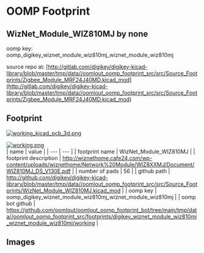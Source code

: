 # OOMP Footprint  
## WizNet_Module_WIZ810MJ  by none  
  
oomp key: oomp_digikey_wiznet_module_wiz810mj_wiznet_module_wiz810mj  
  
source repo at: [http://gitlab.com/digikey/digikey-kicad-library/blob/master/tmp/data//oomlout_oomp_footprint_src/src/Source_Footprints/Zigbee_Module_MRF24J40MD.kicad_mod](http://gitlab.com/digikey/digikey-kicad-library/blob/master/tmp/data//oomlout_oomp_footprint_src/src/Source_Footprints/Zigbee_Module_MRF24J40MD.kicad_mod)  
## Footprint  
  
[![working_kicad_pcb_3d.png](working_kicad_pcb_3d_600.png)](working_kicad_pcb_3d.png)  
  
[![working.png](working_600.png)](working.png)  
| name | value | 
| --- | --- | 
| footprint name | WizNet_Module_WIZ810MJ | 
| footprint description | http://wiznethome.cafe24.com/wp-content/uploads/wiznethome/Network%20Module/WIZ8XXMJ/Document/WIZ810MJ_DS_V130E.pdf | 
| number of pads | 56 | 
| github path | http://github.com/digikey/digikey-kicad-library/blob/master/tmp/data//oomlout_oomp_footprint_src/src/Source_Footprints/WizNet_Module_WIZ810MJ.kicad_mod | 
| oomp key | oomp_digikey_wiznet_module_wiz810mj_wiznet_module_wiz810mj | 
| oomp bot github | https://github.com/oomlout/oomlout_oomp_footprint_bot/tree/main/tmp/data//oomlout_oomp_footprint_src/footprints/digikey_wiznet_module_wiz810mj_wiznet_module_wiz810mj/working | 
## Images  

